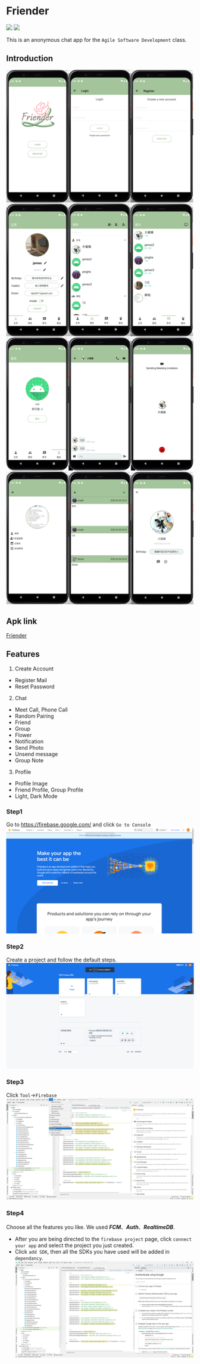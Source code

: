# Friender

![](https://img.shields.io/badge/Java-10.2-9cf)
![](https://img.shields.io/badge/Google-Firebase-10.2-lightgrey)

This is an anonymous chat app for the `Agile Software Development` class. 

## Introduction

![Imgur](https://github.com/a3828162/Friender/blob/main/picture/5.png)
![Imgur](https://github.com/a3828162/Friender/blob/main/picture/6.png)
![Imgur](https://github.com/a3828162/Friender/blob/main/picture/7.png)
![Imgur](https://github.com/a3828162/Friender/blob/main/picture/8.png)

## Apk link
<a href="https://drive.google.com/file/d/1soROmngn-LKTB6i8ZeDQUUv68UHyi931/view?usp=sharing">Friender</a>

## Features
1. Create Account
  * Register Mail
  * Reset Password

2. Chat
  * Meet Call, Phone Call
  * Random Pairing
  * Friend
  * Group
  * Flower
  * Notification
  * Send Photo
  * Unsend message
  * Group Note

3. Profile
  * Profile Image
  * Friend Profile, Group Profile
  * Light, Dark Mode

### Step1
Go to <a href="https://firebase.google.com/?">https://firebase.google.com/</a> and click `Go to Console`
![Imgur](https://github.com/a3828162/Friender/blob/main/picture/1.png)
### Step2
Create a project and follow the default steps. 
![Imgur](https://github.com/a3828162/Friender/blob/main/picture/2.png)
### Step3
Click `Tool`->`Firebase`
![Imgur](https://github.com/a3828162/Friender/blob/main/picture/3.png)
### Step4
Choose all the features you like. We used ***FCM***、***Auth***、***RealtimeDB***.
* After you are being directed to the `firebase project` page, click `connect your app` and select the project you just created. 
* Click `add SDK`, then all the SDKs you have used will be added in `dependancy`.
![Imgur](https://github.com/a3828162/Friender/blob/main/picture/4.png)

